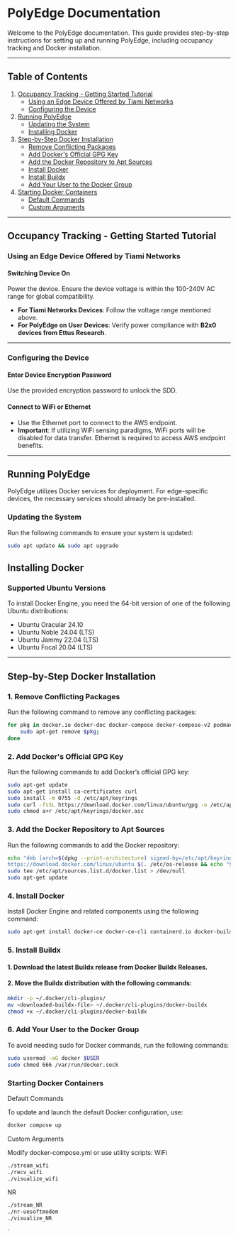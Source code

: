# PolyEdge Documentation

Welcome to the PolyEdge documentation. This guide provides step-by-step instructions for setting up and running PolyEdge, including occupancy tracking and Docker installation.

---

## Table of Contents

1. [Occupancy Tracking - Getting Started Tutorial](#occupancy-tracking---getting-started-tutorial)
   - [Using an Edge Device Offered by Tiami Networks](#using-an-edge-device-offered-by-tiami-networks)
   - [Configuring the Device](#configuring-the-device)
2. [Running PolyEdge](#running-polyedge)
   - [Updating the System](#updating-the-system)
   - [Installing Docker](#installing-docker)
3. [Step-by-Step Docker Installation](#step-by-step-docker-installation)
   - [Remove Conflicting Packages](#1-remove-conflicting-packages)
   - [Add Docker's Official GPG Key](#2-add-dockers-official-gpg-key)
   - [Add the Docker Repository to Apt Sources](#3-add-the-docker-repository-to-apt-sources)
   - [Install Docker](#4-install-docker)
   - [Install Buildx](#5-install-buildx)
   - [Add Your User to the Docker Group](#6-add-your-user-to-the-docker-group)
4. [Starting Docker Containers](#starting-docker-containers)
   - [Default Commands](#default-commands)
   - [Custom Arguments](#custom-arguments)

---

## Occupancy Tracking - Getting Started Tutorial

### Using an Edge Device Offered by Tiami Networks

#### Switching Device On
Power the device. Ensure the device voltage is within the 100-240V AC range for global compatibility.

- **For Tiami Networks Devices**: Follow the voltage range mentioned above.
- **For PolyEdge on User Devices**: Verify power compliance with **B2x0 devices from Ettus Research**.

---

### Configuring the Device

#### Enter Device Encryption Password
Use the provided encryption password to unlock the SDD.

#### Connect to WiFi or Ethernet
- Use the Ethernet port to connect to the AWS endpoint.
- **Important**: If utilizing WiFi sensing paradigms, WiFi ports will be disabled for data transfer. Ethernet is required to access AWS endpoint benefits.

---

## Running PolyEdge

PolyEdge utilizes Docker services for deployment. For edge-specific devices, the necessary services should already be pre-installed.

### Updating the System
Run the following commands to ensure your system is updated:
```bash
sudo apt update && sudo apt upgrade
```
## Installing Docker

### Supported Ubuntu Versions

To install Docker Engine, you need the 64-bit version of one of the following Ubuntu distributions:

- Ubuntu Oracular 24.10
- Ubuntu Noble 24.04 (LTS)
- Ubuntu Jammy 22.04 (LTS)
- Ubuntu Focal 20.04 (LTS)

---

## Step-by-Step Docker Installation

### 1. Remove Conflicting Packages

Run the following command to remove any conflicting packages:

```bash
for pkg in docker.io docker-doc docker-compose docker-compose-v2 podman-docker containerd runc; do 
    sudo apt-get remove $pkg; 
done
```
### 2. Add Docker's Official GPG Key

Run the following commands to add Docker’s official GPG key:

```bash
sudo apt-get update
sudo apt-get install ca-certificates curl
sudo install -m 0755 -d /etc/apt/keyrings
sudo curl -fsSL https://download.docker.com/linux/ubuntu/gpg -o /etc/apt/keyrings/docker.asc
sudo chmod a+r /etc/apt/keyrings/docker.asc
```
### 3. Add the Docker Repository to Apt Sources

Run the following commands to add the Docker repository:

```bash
echo "deb [arch=$(dpkg --print-architecture) signed-by=/etc/apt/keyrings/docker.asc] \
https://download.docker.com/linux/ubuntu $(. /etc/os-release && echo "$VERSION_CODENAME") stable" | \
sudo tee /etc/apt/sources.list.d/docker.list > /dev/null
sudo apt-get update
```
### 4. Install Docker

Install Docker Engine and related components using the following command:
```bash
sudo apt-get install docker-ce docker-ce-cli containerd.io docker-buildx-plugin docker-compose-plugin
```

### 5. Install Buildx

#### 1. Download the latest Buildx release from Docker Buildx Releases.
#### 2. Move the Buildx distribution with the following commands:

```bash
mkdir -p ~/.docker/cli-plugins/
mv <downloaded-buildx-file> ~/.docker/cli-plugins/docker-buildx
chmod +x ~/.docker/cli-plugins/docker-buildx
```
### 6. Add Your User to the Docker Group

To avoid needing sudo for Docker commands, run the following commands:
```bash
sudo usermod -aG docker $USER
sudo chmod 666 /var/run/docker.sock
```
### Starting Docker Containers
Default Commands

To update and launch the default Docker configuration, use:

```bash
docker compose up
```

Custom Arguments

Modify docker-compose.yml or use utility scripts:
WiFi
```bash
./stream_wifi
./recv_wifi
./visualize_wifi
```
NR
```bash
./stream_NR
./nr-uesoftmodem
./visualize_NR
```


`
